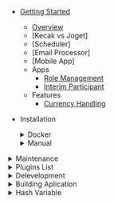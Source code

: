 - [Getting Started](README.md)
	- [Overview](gettingStarted_Overview.md)
	- [Kecak vs Joget] 
	- [Scheduler]
	- [Email Processor]
	- [Mobile App]
	- Apps
		- [Role Management](tesst.md)
		- [Interim Participant](InterimParticipant.md)
	- Features
		- [Currency Handling](CurrencyHandling.md)
		

 - Installation
	<details>
	<summary> Docker </summary>

	- [Install Docker Using Linux](Docker_InstallLinux.md)
	- [Install Docker Using Windows](Docker_InstallWindows.md)

	</details>

	<details>
	<summary> Manual </summary>

	- [Install Manual Using Linux](install_ManualLinux.md)
	- [Install Manual Using Windows](install_ManualWindows.md)
	- [Database Set Up](databaseSetUp_manual.md)

	</details>

  
  <details>
  <summary> Maintenance </summary>

  - Start and Stop Kecak Workflow
  - Start and Stop MySQL Service
  - Set Up Java Memory
	
  </details>
  
  <details>
  <summary> Plugins List </summary>

 - [Start and Stop Kecak Workflow](PluginsList_KecakMobile_InboxPageAPI.md)
 - [Start and Stop MySQL Service](PluginsList_KecakMobile_CheckTokenAPI.md)
 - [Set Up Java Memory](PluginsList_KecakMobile_DataListActionAPI.md)
 - [Kecak Mobile Datalist UI API](PluginsList_KecakMobile_datalistUiAPI.md)
 - [Kecak Mobile Form UI API](PluginsList_KecakMobile_FormUiAPI.md)
 - [Kecak Mobile Load Binder](PluginsList_KecakMobile_LoadBinder.md)
 - [Kecak Mobile Login API](PluginsList_KecakMobile_LoginAPI.md)
 - [Kecak Mobile Option Binder User Locale](PluginsList_KecakMobile_optionBinderUserLocale.md)
 - [Kecak Mobile Published App UI API](PluginsList_KecakMobile_publishedAppUiAPI.md)
 - [Kecak Mobile Refresh Token API](PluginsList_KecakMobile_refreshTokenAPI.md)
 - [Kecak Mobile Run Process API](PluginsList_KecakMobile_runProcessPageAPI.md)
 - [Kecak Mobile Store Binder Edit Profile Picture API](PluginsList_KecakMobile_storeBinder_editProfilePictureAPI.md)
 - [Kecak Mobile Store Binder File Upload API](PluginsList_KecakMobile_StoreBinder-FileUploadAPI.md)
 - [Kecak Mobile Userview UI API](PluginsList_KecakMobile_userviewUiAPI.md)
 - [Plugins Calculation Field](pluginsList_CalculationField.md)
 - [Plugins Captcha](pluginsList_Captcha.md)
 - [Plugins Audit Trail](PluginsList_auditTrail.md)
 - [Plugins Auto Fill Select Box](PluginsList_autoFillSelectBox.md)
 - [Plugins Cancel Button](PluginsList_cancelButton.md)
 - [Plugins Datalist](PluginsList_datalist.md)
 - [Plugins Datalist Filter Select Box](pluginsList_datalistFilter_selectBox.md)
 - [Plugins Design Process](PluginsList_DesignProcess.md)
 - [Plugins Excel Import](PluginsList_excelImport.md)
 - [Plugins Form](PluginsList_Form.md)
 - [Plugins ](PluginsList_FormatterHashVariable.md)
 - [Plugins](PluginsList_formGrid.md)
 - [Plugins](pluginsList_kecakCancelButton.md)
 - [Plugins](pluginsList_mobileApprovalAPI.md)
 - [Plugins](pluginsList_mobileRequestAPI.md)
 - [Plugins](PluginsList_ParticipantMapping.md)
 - [Plugins](pluginsList_permissions.md)
 - [Plugins](PluginsList_RoleManagement.md)
 - [Plugins](PluginsList_Routes.md)
 - [Plugins](pluginsList_soap.md)
 - [Plugins](pluginsList_spreadsheets.md)
 - [Plugins](pluginsList_timePicker.md)
 - [Plugins](PluginsList_Userview.md)
 - [Plugins](PluginsList_WorkflowVariable.md)

 </details>


 <details>
 <summary> Delevelopment </summary>
 
 - [Compliling Core](development_compilingCore.md)
 - [Automated Process](development_automatedProcess.md)
 - [API](develpoment_API.md) 
 - [Plugin Suite](development_PluginSuite.md)
 
  </details>
  
  
  <details>
  <summary> Building Aplication </summary>
	
 - System Administration 
 - SLA Limit
 - Advande Insignt into form Builder 
 - Building Fornt End App
 - Insight into Joget Workflow
 
   <details>
   <summary> Participant Mapping</summary>

   - [Map Activities to Form](ParticipantMapping_MapActivitiestoForms.md)
   - [Map Activities to Plugins](ParticipantMapping_MapoolstoPlugins.md)
   - [Variable List](ParticipantMapping_VariableList.md)
   
  </details>
   	
  </details>
  
  <details>
  <summary> Hash Variable </summary>
	
- [What is Hash Variable](buildingAplication_HashVariabel.md)
- [Hash Variable - App Devintion](hashVariable_AppDefinition.md)
- [Hash Variable - Bean Shell](hashVariable_BeanShell.md)
- [Hash Variable - Data Hash Variable](hashVariable-DataHashVariable.md)
- [Hash Variable - Form Binder](hashVariable_AppDefinition.md)
- [Hash Variable - Performer](hashVariable_Performer.md)
- [Hash Variable - Platform](hashVariable_Platform.md)
- [Hash Variable - Request Parameter](HashVariable_RequestParameter.md)
- [Hash Variable - Request](hashVariable_Request.md)
- [Hash Variable - User](hashVariable_User.md)
- [Hash Variable - Users](hashVariable_Users.md)
- [Hash Variable - Userview Key](hashVariable_UserviewKey.md)
- [Hash Variable - Workflow Process Hash Variable](HashVariable_WorkflowProcessHashVariable.md)
- [Hash Variable - Workflow Variable](hashVariable_WorkflowVariable.md)
- [Hash Variable - Workflow Assignment](HashVariable_WorkflowAssignmentHashVariable.md)

  </details>
